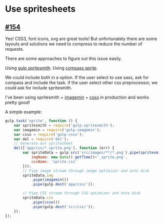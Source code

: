 # Use spritesheets

## [#154](https://github.com/Swiip/generator-gulp-angular/issues/154)

Yes! CSS3, font icons, svg are great tools! But unfortunately there are some layouts and solutions we need to compress to reduce the number of requests.

There are some approaches to figure out this issue easily.

Using [gulp spritesmith](https://github.com/twolfson/gulp.spritesmith).
Using [compass sprite](http://compass-style.org/help/tutorials/spriting).

We could include both in a option. If the user select to use sass, ask for compass and include the task. if the user select other css preprocessor, we could ask for include spritesmith.

I've been using spritesmith + [imagemin](https://github.com/imagemin/imagemin) + [csso](https://github.com/ben-eb/gulp-csso) in production and works pretty good!

A simple example:
```js
gulp.task('sprite', function () {
    var spritesmith = require('gulp.spritesmith');
    var imagemin = require('gulp-imagemin');
    var csso = require('gulp-csso');
    var del = require('del');
    // Generate our spritesheet
    del(['app/css/*_sprite.png'], function (err) {
        var spriteData = gulp.src('src/images/**/*.png').pipe(spritesmith({
            imgName: new Date().getTime()+'_sprite.png',
            cssName: 'sprite.css'
        }));
        // Pipe image stream through image optimizer and onto disk
        spriteData.img
            .pipe(imagemin())
            .pipe(gulp.dest('app/css/'));

        // Pipe CSS stream through CSS optimizer and onto disk
        spriteData.css
            .pipe(csso())
            .pipe(gulp.dest('src/css/'));
    });
});
```
